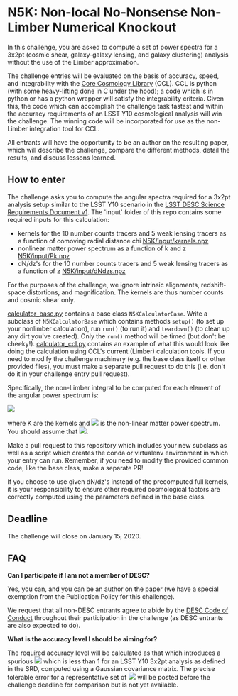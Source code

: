 # N5K: Non-local No-Nonsense Non-Limber Numerical Knockout

In this challenge, you are asked to compute a set of power spectra for a 3x2pt (cosmic shear, galaxy-galaxy lensing, and galaxy clustering) analysis without the use of the Limber approximation.

The challenge entries will be evaluated on the basis of accuracy, speed, and integrability with the [Core Cosmology Library](https://github.com/LSSTDESC/CCL/) (CCL). CCL is python (with some heavy-lifting done in C under the hood); a code which is in python or has a python wrapper will satisfy the integrability criteria. Given this, the code which can accomplish the challenge task fastest and within the accuracy requirements of an LSST Y10 cosmological analysis will win the challenge. The winning code will be incorporated for use as the non-Limber integration tool for CCL.

All entrants will have the opportunity to be an author on the resulting paper, which will describe the challenge, compare the different methods, detail the results, and discuss lessons learned.

## How to enter

The challenge asks you to compute the angular spectra required for a 3x2pt analysis setup similar to the LSST Y10 scenario in the [LSST DESC Science Requirements Document v1](https://arxiv.org/pdf/1809.01669.pdf). The 'input' folder of this repo contains some required inputs for this calculation:
- kernels for the 10 number counts tracers and 5 weak lensing tracers as a function of comoving radial distance chi  [N5K/input/kernels.npz](input/kernels.npz)
- nonlinear matter power spectrum as a function of k and z [N5K/input/Pk.npz](input/Pk.npz)
- dN/dz's for the 10 number counts tracers and 5 weak lensing tracers as a function of z [N5K/input/dNdzs.npz](input/dNdzs.npz)

For the purposes of the challenge, we ignore intrinsic alignments, redshift-space distortions, and magnification. The kernels are thus number counts and cosmic shear only.

[calculator_base.py](n5k/calculator_base.py) contains a base class `N5KCalculatorBase`. Write a subclass of `N5KCalculatorBase` which contains methods `setup()` (to set up your nonlimber calculation), run `run()` (to run it) and `teardown()` (to clean up any dirt you've created). Only the `run()` method will be timed (but don't be cheeky!). [calculator_ccl.py](n5k/calculator_ccl.py) contains an example of what this would look like doing the calculation using CCL's current (Limber) calculation tools. If you need to modify the challenge machinery (e.g. the base class itself or other provided files), you must make a separate pull request to do this (i.e. don't do it in your challenge entry pull request).

Specifically, the non-Limber integral to be computed for each element of the angular power spectrum is:

<img src="https://render.githubusercontent.com/render/math?math=C_\ell = \frac{2}{\pi} \int_0^\infty d\chi_1 K(\chi_1) \int_0^\infty d\chi_2 K(\chi_2) \int_0^\infty dk \, k^2 P_\delta(k,z_1,z_2)j_\ell(k \chi_1)j_\ell(k \chi_2)">

where K are the kernels and <img src="https://render.githubusercontent.com/render/math?math=P_\delta"> is the non-linear matter power spectrum. You should assume that <img src="https://render.githubusercontent.com/render/math?math=P_\delta(k,z_1,z_2) = \sqrt{P_\delta(k,z_1)P_\delta(k,z_2)}">.

Make a pull request to this repository which includes your new subclass as well as a script which creates the conda or virtualenv environment in which your entry can run. Remember, if you need to modify the provided common code, like the base class, make a separate PR!

If you choose to use given dN/dz's instead of the precomputed full kernels, it is your responsibility to ensure other required cosmological factors are correctly computed using the parameters defined in the base class.


## Deadline

The challenge will close on January 15, 2020.

## FAQ

**Can I participate if I am not a member of DESC?**

Yes, you can, and you can be an author on the paper (we have a special exemption from the Publication Policy for this challenge). 

We request that all non-DESC entrants agree to abide by the [DESC Code of Conduct](https://lsstdesc.org/assets/pdf/policies/LSST_DESC_Professional_Conduct.pdf) throughout their participation in the challenge (as DESC entrants are also expected to do).

**What is the accuracy level I should be aiming for?**

The required accuracy level will be calculated as that which introduces a spurious <img src="https://render.githubusercontent.com/render/math?math=\chi^2"> which is less than 1 for an LSST Y10 3x2pt analysis as defined in the SRD, computed using a Gaussian covariance matrix. The precise tolerable error for a representative set of <img src="https://render.githubusercontent.com/render/math?math=\ell"> will be posted before the challenge deadline for comparison but is not yet available.
